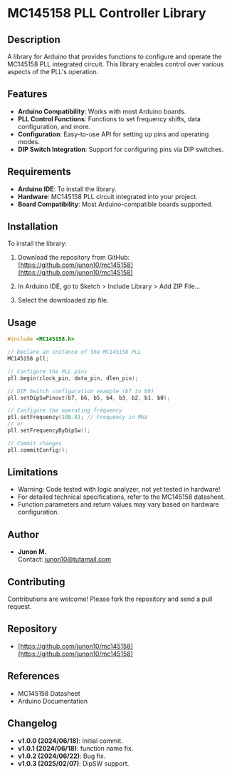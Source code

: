 # MC145158 PLL Controller Library

## Description

A library for Arduino that provides functions to configure and operate the MC145158 PLL integrated circuit. This library enables control over various aspects of the PLL's operation.

## Features

- **Arduino Compatibility**: Works with most Arduino boards.
- **PLL Control Functions**: Functions to set frequency shifts, data configuration, and more.
- **Configuration**: Easy-to-use API for setting up pins and operating modes.
- **DIP Switch Integration**: Support for configuring pins via DIP switches.

## Requirements

- **Arduino IDE**: To install the library.
- **Hardware**: MC145158 PLL circuit integrated into your project.
- **Board Compatibility**: Most Arduino-compatible boards supported.

## Installation

To install the library:

1. Download the repository from GitHub:
   [https://github.com/junon10/mc145158](https://github.com/junon10/mc145158)

2. In Arduino IDE, go to Sketch > Include Library > Add ZIP File...

3. Select the downloaded zip file.

## Usage

```c++
#include <MC145158.h>

// Declare an instance of the MC145158 PLL
MC145158 pll;

// Configure the PLL pins
pll.begin(clock_pin, data_pin, dlen_pin);

// DIP Switch configuration example (b7 to b0)
pll.setDipSwPinout(b7, b6, b5, b4, b3, b2, b1, b0);

// Configure the operating frequency
pll.setFrequency(108.0); // Frequency in MHz
// or
pll.setFrequencyByDipSw();

// Commit changes
pll.commitConfig();
```

## Limitations

- Warning: Code tested with logic analyzer, not yet tested in hardware!
- For detailed technical specifications, refer to the MC145158 datasheet.
- Function parameters and return values may vary based on hardware configuration.

## Author

- **Junon M.**  
  Contact: [junon10@tutamail.com](mailto:junon10@tutamail.com)

## Contributing

Contributions are welcome! Please fork the repository and send a pull request.

## Repository

- [https://github.com/junon10/mc145158](https://github.com/junon10/mc145158)

## References

- MC145158 Datasheet
- Arduino Documentation

## Changelog

- **v1.0.0 (2024/06/18)**: Initial commit.
- **v1.0.1 (2024/06/18)**: function name fix.
- **v1.0.2 (2024/06/22)**: Bug fix.
- **v1.0.3 (2025/02/07)**: DipSW support.

